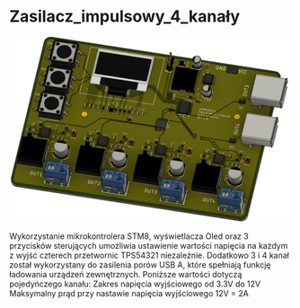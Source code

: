 # Zasilacz_impulsowy_4_kanały

![](płytka.png)

Wykorzystanie mikrokontrolera STM8, wyświetlacza Oled oraz 3 przycisków sterujących umożliwia ustawienie wartości napięcia na każdym z wyjść czterech przetwornic TPS54321 niezależnie. Dodatkowo 3 i 4 kanał został wykorzystany do zasilenia porów USB A, które spełniają funkcję ładowania urządzeń zewnętrznych.
Poniższe wartości dotyczą pojedyńczego kanału:
Zakres napięcia wyjściowego od 3.3V do 12V
Maksymalny prąd przy nastawie napięcia wyjściowego 12V = 2A
